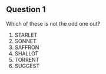 [comment]: <> (This Markdown file was created to solve the second puzzle)
[comment]: <> (of the GCHQ 2015 Christmas puzzle.)

Question 1
----------
Which of these is not the odd one out?

1. STARLET
2. SONNET
3. SAFFRON
4. SHALLOT
5. TORRENT
6. SUGGEST
